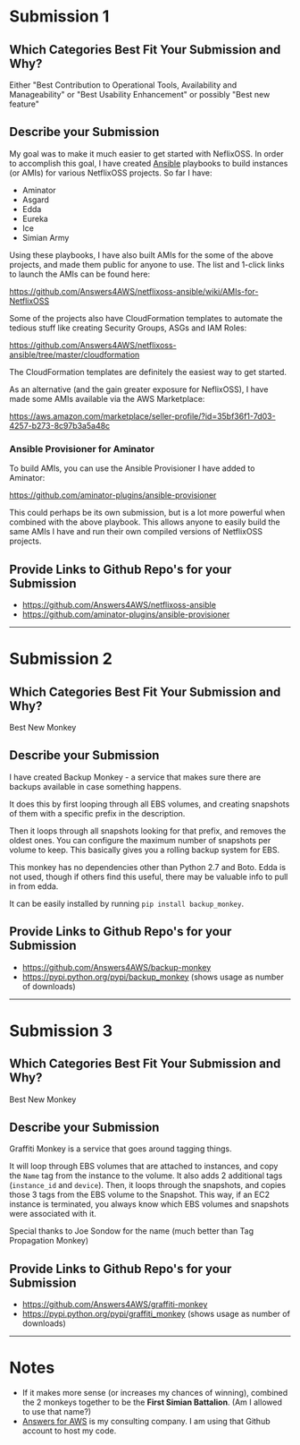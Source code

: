# Submission 1

## Which Categories Best Fit Your Submission and Why?

Either "Best Contribution to Operational Tools, Availability and Manageability" or "Best Usability Enhancement" or possibly "Best new feature"

## Describe your Submission

My goal was to make it much easier to get started with NeflixOSS. In order to accomplish this goal, I have created [Ansible](https://github.com/ansible/ansible/) playbooks to build instances (or AMIs) for various NetflixOSS projects. So far I have:
* Aminator
* Asgard
* Edda
* Eureka
* Ice
* Simian Army

Using these playbooks, I have also built AMIs for the some of the above projects, and made them public for anyone to use. The list and 1-click links to launch the AMIs can be found here:

https://github.com/Answers4AWS/netflixoss-ansible/wiki/AMIs-for-NetflixOSS

Some of the projects also have CloudFormation templates to automate the tedious stuff like creating Security Groups, ASGs and IAM Roles:

https://github.com/Answers4AWS/netflixoss-ansible/tree/master/cloudformation

The CloudFormation templates are definitely the easiest way to get started.

As an alternative (and the gain greater exposure for NeflixOSS), I have made some AMIs available via the AWS Marketplace:

https://aws.amazon.com/marketplace/seller-profile/?id=35bf36f1-7d03-4257-b273-8c97b3a5a48c


### Ansible Provisioner for Aminator

To build AMIs, you can use the Ansible Provisioner I have added to Aminator:

https://github.com/aminator-plugins/ansible-provisioner

This could perhaps be its own submission, but is a lot more powerful when combined with the above playbook. This allows anyone to easily build the same AMIs I have and run their own compiled versions of NetflixOSS projects.

## Provide Links to Github Repo's for your Submission

 - https://github.com/Answers4AWS/netflixoss-ansible
 - https://github.com/aminator-plugins/ansible-provisioner


* * *

# Submission 2

## Which Categories Best Fit Your Submission and Why?

Best New Monkey

## Describe your Submission

I have created Backup Monkey - a service that makes sure there are backups available in case something happens.

It does this by first looping through all EBS volumes, and creating snapshots of them with a specific prefix in the description.

Then it loops through all snapshots looking for that prefix, and removes the oldest ones. You can configure the maximum number of snapshots per volume to keep. This basically gives you a rolling backup system for EBS.

This monkey has no dependencies other than Python 2.7 and Boto. Edda is not used, though if others find this useful, there may be valuable info to pull in from edda.

It can be easily installed by running `pip install backup_monkey`.

## Provide Links to Github Repo's for your Submission

 - https://github.com/Answers4AWS/backup-monkey
 - https://pypi.python.org/pypi/backup_monkey (shows usage as number of downloads)


* * *

# Submission 3

## Which Categories Best Fit Your Submission and Why?

Best New Monkey

## Describe your Submission

Graffiti Monkey is a service that goes around tagging things.

It will loop through EBS volumes that are attached to instances, and copy the `Name` tag from the instance to the volume. It also adds 2 additional tags (`instance_id` and `device`). Then, it loops through the snapshots, and copies those 3 tags from the EBS volume to the Snapshot. This way, if an EC2 instance is terminated, you always know which EBS volumes and snapshots were associated with it.

Special thanks to Joe Sondow for the name (much better than Tag Propagation Monkey)


## Provide Links to Github Repo's for your Submission

 - https://github.com/Answers4AWS/graffiti-monkey
 - https://pypi.python.org/pypi/graffiti_monkey (shows usage as number of downloads)



* * *

# Notes

* If it makes more sense (or increases my chances of winning), combined the 2 monkeys together to be the __First Simian Battalion__. (Am I allowed to use that name?)
* [Answers for AWS](http://answersforaws.com/about/) is my consulting company. I am using that Github account to host my code.
